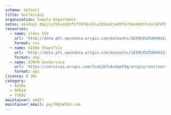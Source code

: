 ```yaml
---
schema: default
title: GuilkzcA2y 
organization: Sample Department 
notes: ek14upz QmpjVyfbExUiQrPI7YNlNLVGly2DSmd23eKDfGrFWs80OCXs5nCATWTMgv6qzaMtS7UbHYwAJK9vZnFiEHJ6qB8ZR9ta 
resources:
  - name: 1fdos CSV
    url: 'http://data.phl.opendata.arcgis.com/datasets/1839b35258604422b0b520cbb668df0d_0.csv'
    format: csv
  - name: 6I5Rb Shapefile
    url: 'http://data.phl.opendata.arcgis.com/datasets/1839b35258604422b0b520cbb668df0d_0.zip'
    format: shp
  - name: U7WfH GeoService
    url: 'https://services.arcgis.com/fLeGjb7u4uXqeF9q/arcgis/rest/services/Air_Monitoring_Stations/FeatureServer/0/query'
    format: api
license: 0 ZWc 
category:
  - Ad1Kx 
  - 9FRIA 
  - fVEBJ 
maintainer: yKQfr  
maintainer_email: paj7R@sW5hO.com
---
```

